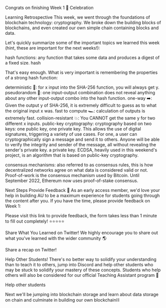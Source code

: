 Congrats on finishing Week 1 🎉
Celebration

Learning Retrospective
This week, we went through the foundations of blockchain technology: cryptography. We broke down the building blocks of blockchains, and even created our own simple chain containing blocks and data.

Let's quickly summarize some of the important topics we learned this week (hint, these are important for the next weeks!):

hash functions: any function that takes some data and produces a digest of a fixed size.
hash

That's easy enough. What is very important is remembering the properties of a strong hash function:

deterministic 🔮: for x input into the SHA-256 function, you will always get y.
pseudorandom 🎲: one input-output combination does not reveal anything about any other input-output combo into the hash function.
one-way ➡️: Given the output y of SHA-256, it is extremely difficult to guess as to what the original input x was.
fast to compute 🏎: calculation of outputs is extremely fast.
collision-resistant 💥: You CANNOT get the same y for two different x inputs.
public-key cryptography: cryptography based on two keys: one public key, one private key. This allows the use of digital signatures, triggering a variety of use cases. For one, a user can cryptographically sign a message and send it to others. Anyone will be able to verify the integrity and sender of the message, all without revealing the sender's private key. a private key. ECDSA, heavily used in this weekend's project, is an algorithm that is based on public-key cryptography.

consensus mechanisms: also referred to as consensus rules, this is how decentralized networks agree on what data is considered valid or not. Proof-of-work is the consensus mechanism used by Bitcoin. Until September 2022, Ethereum now uses proof-of-stake consensus.

Next Steps
Provide Feedback 🧠
As an early access member, we'd love your help in building AU to be a maximum experience for students going through the content after you. If you have the time, please provide feedback on Week 1:

Please visit this link to provide feedback, the form takes less than 1 minute to fill out completely! ⭐️⭐️⭐️⭐️⭐️

Share What You Learned on Twitter!
We highly encourage you to share out what you've learned with the wider community 🌎

Share a recap on Twitter!

Help Other Students!
There's no better way to solidify your understanding than to teach it to others, jump into Discord and help other students who may be stuck to solidify your mastery of these concepts. Students who help others will also be considered for our official Teaching Assistant program 👀

Help other students

Next we'll be jumping into blockchain storage and learn about data storage on chain and culminate in building our own blockchain⛓